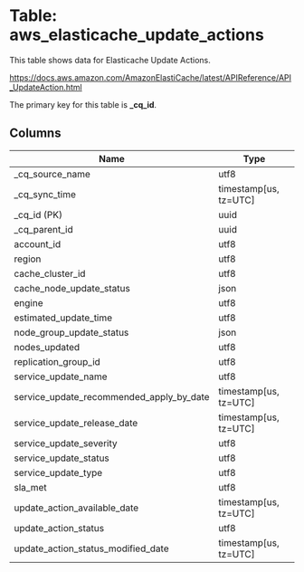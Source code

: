 # Table: aws_elasticache_update_actions

This table shows data for Elasticache Update Actions.

https://docs.aws.amazon.com/AmazonElastiCache/latest/APIReference/API_UpdateAction.html

The primary key for this table is **_cq_id**.

## Columns

| Name          | Type          |
| ------------- | ------------- |
|_cq_source_name|utf8|
|_cq_sync_time|timestamp[us, tz=UTC]|
|_cq_id (PK)|uuid|
|_cq_parent_id|uuid|
|account_id|utf8|
|region|utf8|
|cache_cluster_id|utf8|
|cache_node_update_status|json|
|engine|utf8|
|estimated_update_time|utf8|
|node_group_update_status|json|
|nodes_updated|utf8|
|replication_group_id|utf8|
|service_update_name|utf8|
|service_update_recommended_apply_by_date|timestamp[us, tz=UTC]|
|service_update_release_date|timestamp[us, tz=UTC]|
|service_update_severity|utf8|
|service_update_status|utf8|
|service_update_type|utf8|
|sla_met|utf8|
|update_action_available_date|timestamp[us, tz=UTC]|
|update_action_status|utf8|
|update_action_status_modified_date|timestamp[us, tz=UTC]|